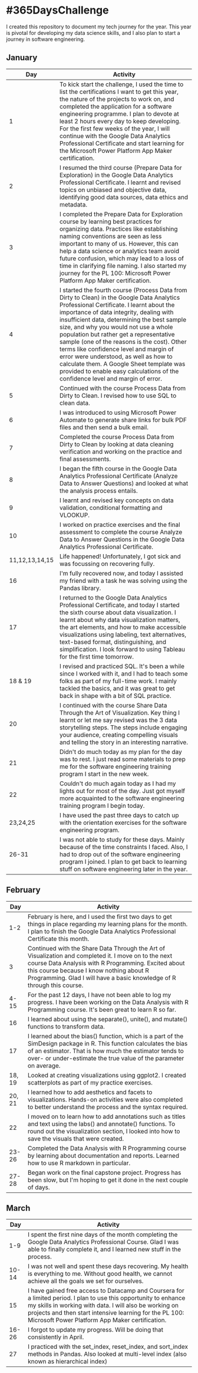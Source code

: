 # #365DaysChallenge

I created this repository to document my tech journey for the year. This year is pivotal for developing my data science skills, and I also plan to start a journey in software engineering. 

## January 
|Day|Activity|
|---|--------|
|1  |To kick start the challenge, I used the time to list the certifications I want to get this year, the nature of the projects to work on, and completed the application for a software engineering programme. I plan to devote at least 2 hours every day to keep developing. For the first few weeks of the year, I will continue with the Google Data Analytics Professional Certificate and start learning for the Microsoft Power Platform App Maker certification.|
|2  |I resumed the third course (Prepare Data for Exploration) in the Google Data Analytics Professional Certificate. I learnt and revised topics on unbiased and objective data, identifying good data sources, data ethics and metadata.| 
|3  |I completed the Prepare Data for Exploration course by learning best practices for organizing data. Practices like establishing naming conventions are seen as less important to many of us. However, this can help a data science or analytics team avoid future confusion, which may lead to a loss of time in clarifying file naming. I also started my journey for the PL 100: Microsoft Power Platform App Maker certification.|
|4  |I started the fourth course (Process Data from Dirty to Clean) in the Google Data Analytics Professional Certificate. I learnt about the importance of data integrity, dealing with insufficient data, determining the best sample size, and why you would not use a whole population but rather get a representative sample (one of the reasons is the cost). Other terms like confidence level and margin of error were understood, as well as how to calculate them. A Google Sheet template was provided to enable easy calculations of the confidence level and margin of error.|
|5  |Continued with the course Process Data from Dirty to Clean. I revised how to use SQL to clean data.|
|6  |I was introduced to using Microsoft Power Automate to generate share links for bulk PDF files and then send a bulk email.|
|7  |Completed the course Process Data from Dirty to Clean by looking at data cleaning verification and working on the practice and final assessments.|
|8  |I began the fifth course in the Google Data Analytics Professional Certificate (Analyze Data to Answer Questions) and looked at what the analysis process entails.|
|9  |I learnt and revised key concepts on data validation, conditional formatting and VLOOKUP.|
|10 |I worked on practice exercises and the final assessment to complete the course Analyze Data to Answer Questions in the Google Data Analytics Professional Certificate.|
|11,12,13,14,15|Life happened! Unfortunately, I got sick and was focussing on recovering fully.|
|16 |I'm fully recovered now, and today I assisted my friend with a task he was solving using the Pandas library.|
|17 |I returned to the Google Data Analytics Professional Certificate, and today I started the sixth course about data visualization. I learnt about why data visualization matters, the art elements, and how to make accessible visualizations using labeling, text alternatives, text-based format, distinguishing, and simplification. I look forward to using Tableau for the first time tomorrow.|
|18 & 19|I revised and practiced SQL. It's been a while since I worked with it, and I had to teach some folks as part of my full-time work. I mainly tackled the basics, and it was great to get back in shape with a bit of SQL practice.|
|20 |I continued with the course Share Data Through the Art of Visualization. Key thing I learnt or let me say revised was the 3 data storytelling steps. The steps include engaging your audience, creating compelling visuals and telling the story in an interesting narrative.|
|21 |Didn't do much today as my plan for the day was to rest. I just read some materials to prep me for the software engineering training program I start in the new week.|
|22 |Couldn't do much again today as I had my lights out for most of the day. Just got myself more acquainted to the software engineering training program I begin today.|
|23,24,25|I have used the past three days to catch up with the orientation exercises for the software engineering program.|
|26-31|I was not able to study for these days. Mainly because of the time constraints I faced. Also, I had to drop out of the software engineering program I joined. I plan to get back to learning stuff on software engineering later in the year.|


## February 
|Day  |Activity|
|---  |--------|
|1-2  |February is here, and I used the first two days to get things in place regarding my learning plans for the month. I plan to finish the Google Data Analytics Professional Certificate this month.|
|3	  |Continued with the Share Data Through the Art of Visualization and completed it. I move on to the next course Data Analysis with R Programming. Excited about this course because I know nothing about R Programming. Glad I will have a basic knowledge of R through this course.|
|4-15 |For the past 12 days, I have not been able to log my progress. I have been working on the Data Analysis with R Programming course. It's been great to learn R so far.|
|16   |I learned about using the separate(), unite(), and mutate() functions to transform data.|
|17   |I learned about the bias() function, which is a part of the SimDesign package in R. This function calculates the bias of an estimator. That is how much the estimator tends to over- or under-estimate the true value of the parameter on average.|
|18, 19|Looked at creating visualizations using ggplot2. I created scatterplots as part of my practice exercises.|
|20, 21|I learned how to add aesthetics and facets to visualizations. Hands-on activities were also completed to better understand the process and the syntax required.|
|22   |I moved on to learn how to add annotations such as titles and text using the labs() and annotate() functions. To round out the visualization section, I looked into how to save the visuals that were created.|
|23-26|Completed the Data Analysis with R Programming course by learning about documentation and reports. Learned how to use R markdown in particular.|
|27-28|Began work on the final capstone project. Progress has been slow, but I'm hoping to get it done in the next couple of days.|


## March 
|Day|Activity|
|---|--------|
|1-9|I spent the first nine days of the month completing the Google Data Analytics Professional Course. Glad I was able to finally complete it, and I learned new stuff in the process.|
|10-14|I was not well and spent these days recovering. My health is everything to me. Without good health, we cannot achieve all the goals we set for ourselves.| 
|15 |I have gained free access to Datacamp and Coursera for a limited period. I plan to use this opportunity to enhance my skills in working with data. I will also be working on projects and then start intensive learning for the PL 100: Microsoft Power Platform App Maker certification.|
|16-26|I forgot to update my progress. Will be doing that consistently in April.|
|27 |I practiced with the set_index, reset_index, and sort_index methods in Pandas. Also looked at multi-level index (also known as hierarchical index)|
